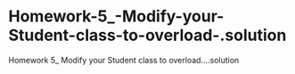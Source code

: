 # Homework-5_-Modify-your-Student-class-to-overload-.solution
Homework 5_ Modify your Student class to overload….solution
